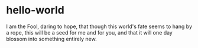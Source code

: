# hello-world
I am the Fool, daring to hope, that though this world's fate seems to hang by a rope, this will be a seed for me and for you, and that it will one day blossom into something entirely new. 
